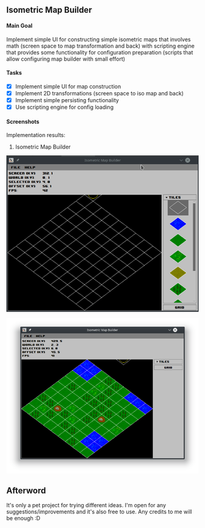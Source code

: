 ## Isometric Map Builder

#### Main Goal
Implement simple UI for constructing simple isometric
maps that involves math (screen space to map transformation and back)
with scripting engine that provides some functionality for configuration
preparation (scripts that allow configuring map builder with small effort)

#### Tasks
 - [x] Implement simple UI for map construction
 - [x] Implement 2D transformations (screen space to iso map and back)
 - [x] Implement simple persisting functionality
 - [x] Use scripting engine for config loading
 
 #### Screenshots
Implementation results:
 1. Isometric Map Builder

![Ex1_MapBuilder](./etc/screenshots/ex1_mapbuilder.gif)

![Ex2_MapBuilder](./etc/screenshots/ex2_mapbuilder.png)

## Afterword
It's only a pet project for trying different ideas. I'm open
for any suggestions/improvements and it's also free to use.
Any credits to me will be enough :D